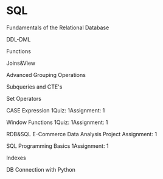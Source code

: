 # SQL

Fundamentals of the Relational Database

 DDL-DML

 Functions

 Joins&View

 Advanced Grouping Operations

 Subqueries and CTE's

 Set Operators

 CASE Expression
1Quiz: 1Assignment: 1

 Window Functions
1Quiz: 1Assignment: 1

 RDB&SQL E-Commerce Data Analysis Project
Assignment: 1

 SQL Programming Basics
1Assignment: 1

 Indexes
 
 DB Connection with Python
